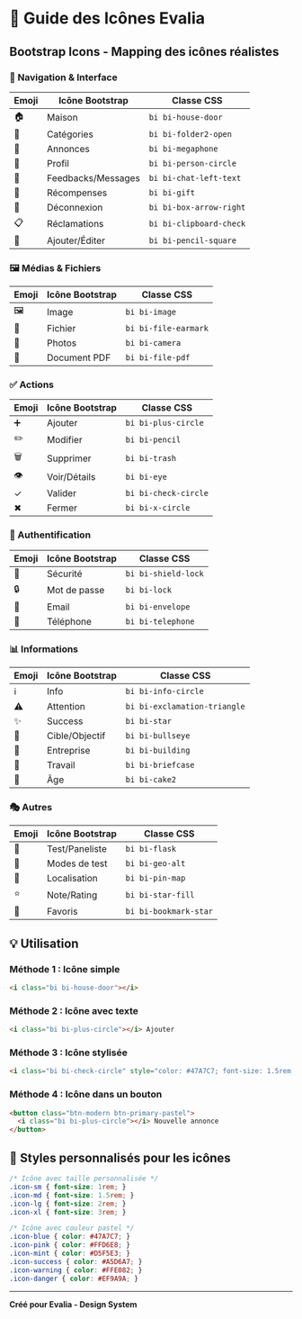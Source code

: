 # 🎨 Guide des Icônes Evalia

## Bootstrap Icons - Mapping des icônes réalistes

### 📝 Navigation & Interface
| Emoji | Icône Bootstrap | Classe CSS |
|-------|----------------|------------|
| 🏠 | Maison | `bi bi-house-door` |
| 📂 | Catégories | `bi bi-folder2-open` |
| 📢 | Annonces | `bi bi-megaphone` |
| 👤 | Profil | `bi bi-person-circle` |
| 💬 | Feedbacks/Messages | `bi bi-chat-left-text` |
| 🎁 | Récompenses | `bi bi-gift` |
| 🚪 | Déconnexion | `bi bi-box-arrow-right` |
| 📋 | Réclamations | `bi bi-clipboard-check` |
| 📝 | Ajouter/Éditer | `bi bi-pencil-square` |

### 🖼️ Médias & Fichiers
| Emoji | Icône Bootstrap | Classe CSS |
|-------|----------------|------------|
| 🖼️ | Image | `bi bi-image` |
| 📁 | Fichier | `bi bi-file-earmark` |
| 📸 | Photos | `bi bi-camera` |
| 📄 | Document PDF | `bi bi-file-pdf` |

### ✅ Actions
| Emoji | Icône Bootstrap | Classe CSS |
|-------|----------------|------------|
| ➕ | Ajouter | `bi bi-plus-circle` |
| ✏️ | Modifier | `bi bi-pencil` |
| 🗑️ | Supprimer | `bi bi-trash` |
| 👁️ | Voir/Détails | `bi bi-eye` |
| ✓ | Valider | `bi bi-check-circle` |
| ✖ | Fermer | `bi bi-x-circle` |

### 🔐 Authentification
| Emoji | Icône Bootstrap | Classe CSS |
|-------|----------------|------------|
| 🔐 | Sécurité | `bi bi-shield-lock` |
| 🔒 | Mot de passe | `bi bi-lock` |
| 📧 | Email | `bi bi-envelope` |
| 📱 | Téléphone | `bi bi-telephone` |

### 📊 Informations
| Emoji | Icône Bootstrap | Classe CSS |
|-------|----------------|------------|
| ℹ️ | Info | `bi bi-info-circle` |
| ⚠️ | Attention | `bi bi-exclamation-triangle` |
| ✨ | Success | `bi bi-star` |
| 🎯 | Cible/Objectif | `bi bi-bullseye` |
| 🏢 | Entreprise | `bi bi-building` |
| 💼 | Travail | `bi bi-briefcase` |
| 🎂 | Âge | `bi bi-cake2` |

### 🎭 Autres
| Emoji | Icône Bootstrap | Classe CSS |
|-------|----------------|------------|
| 🧪 | Test/Paneliste | `bi bi-flask` |
| 🎯 | Modes de test | `bi bi-geo-alt` |
| 📍 | Localisation | `bi bi-pin-map` |
| ⭐ | Note/Rating | `bi bi-star-fill` |
| 🌟 | Favoris | `bi bi-bookmark-star` |

## 💡 Utilisation

### Méthode 1 : Icône simple
```html
<i class="bi bi-house-door"></i>
```

### Méthode 2 : Icône avec texte
```html
<i class="bi bi-plus-circle"></i> Ajouter
```

### Méthode 3 : Icône stylisée
```html
<i class="bi bi-check-circle" style="color: #47A7C7; font-size: 1.5rem;"></i>
```

### Méthode 4 : Icône dans un bouton
```html
<button class="btn-modern btn-primary-pastel">
  <i class="bi bi-plus-circle"></i> Nouvelle annonce
</button>
```

## 🎨 Styles personnalisés pour les icônes

```css
/* Icône avec taille personnalisée */
.icon-sm { font-size: 1rem; }
.icon-md { font-size: 1.5rem; }
.icon-lg { font-size: 2rem; }
.icon-xl { font-size: 3rem; }

/* Icône avec couleur pastel */
.icon-blue { color: #47A7C7; }
.icon-pink { color: #FFD6E8; }
.icon-mint { color: #D5F5E3; }
.icon-success { color: #A5D6A7; }
.icon-warning { color: #FFE082; }
.icon-danger { color: #EF9A9A; }
```

---

**Créé pour Evalia - Design System**


